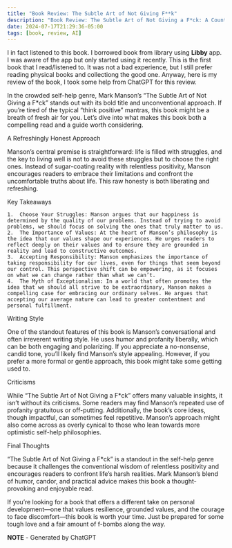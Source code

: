 ```yaml
---
title: "Book Review: The Subtle Art of Not Giving F**k"
description: "Book Review: The Subtle Art of Not Giving a F*ck: A Counterintuitive Approach to Living a Good Life by Mark Manson"
date: 2024-07-17T21:29:36-05:00
tags: [book, review, AI]
---
```


I in fact listened to this book. I borrowed book from library using **Libby** app. I was aware of the app but only started using it recently. This is the first book that I read/listened to. It was not a bad experience, but I still prefer reading physical books and collectiong the good one. Anyway, here is my review of the book, I took some help from ChatGPT for this review.

In the crowded self-help genre, Mark Manson’s “The Subtle Art of Not Giving a F*ck” stands out with its bold title and unconventional approach. If you’re tired of the typical “think positive” mantras, this book might be a breath of fresh air for you. Let’s dive into what makes this book both a compelling read and a guide worth considering.

A Refreshingly Honest Approach

Manson’s central premise is straightforward: life is filled with struggles, and the key to living well is not to avoid these struggles but to choose the right ones. Instead of sugar-coating reality with relentless positivity, Manson encourages readers to embrace their limitations and confront the uncomfortable truths about life. This raw honesty is both liberating and refreshing.

Key Takeaways

	1.	Choose Your Struggles: Manson argues that our happiness is determined by the quality of our problems. Instead of trying to avoid problems, we should focus on solving the ones that truly matter to us.
	2.	The Importance of Values: At the heart of Manson’s philosophy is the idea that our values shape our experiences. He urges readers to reflect deeply on their values and to ensure they are grounded in reality and lead to constructive outcomes.
	3.	Accepting Responsibility: Manson emphasizes the importance of taking responsibility for our lives, even for things that seem beyond our control. This perspective shift can be empowering, as it focuses on what we can change rather than what we can’t.
	4.	The Myth of Exceptionalism: In a world that often promotes the idea that we should all strive to be extraordinary, Manson makes a compelling case for embracing our ordinary selves. He argues that accepting our average nature can lead to greater contentment and personal fulfillment.

Writing Style

One of the standout features of this book is Manson’s conversational and often irreverent writing style. He uses humor and profanity liberally, which can be both engaging and polarizing. If you appreciate a no-nonsense, candid tone, you’ll likely find Manson’s style appealing. However, if you prefer a more formal or gentle approach, this book might take some getting used to.

Criticisms

While “The Subtle Art of Not Giving a F*ck” offers many valuable insights, it isn’t without its criticisms. Some readers may find Manson’s repeated use of profanity gratuitous or off-putting. Additionally, the book’s core ideas, though impactful, can sometimes feel repetitive. Manson’s approach might also come across as overly cynical to those who lean towards more optimistic self-help philosophies.

Final Thoughts

“The Subtle Art of Not Giving a F*ck” is a standout in the self-help genre because it challenges the conventional wisdom of relentless positivity and encourages readers to confront life’s harsh realities. Mark Manson’s blend of humor, candor, and practical advice makes this book a thought-provoking and enjoyable read.

If you’re looking for a book that offers a different take on personal development—one that values resilience, grounded values, and the courage to face discomfort—this book is worth your time. Just be prepared for some tough love and a fair amount of f-bombs along the way.

**NOTE** - Generated by ChatGPT
